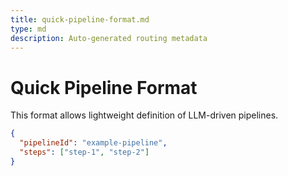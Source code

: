 ```yaml
---
title: quick-pipeline-format.md
type: md
description: Auto-generated routing metadata
---
```


# Quick Pipeline Format

This format allows lightweight definition of LLM-driven pipelines.

```json
{
  "pipelineId": "example-pipeline",
  "steps": ["step-1", "step-2"]
}
```
